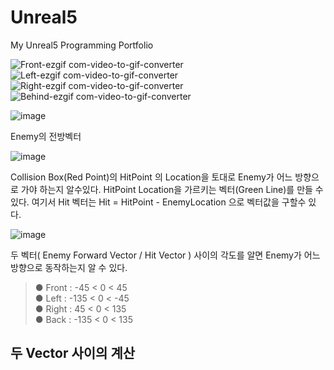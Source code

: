# Unreal5
My Unreal5 Programming Portfolio

![Front-ezgif com-video-to-gif-converter](https://github.com/showhohxc/Unreal5/assets/98040028/d5fe249a-34b8-493e-8584-cbf2cdf987a3)
![Left-ezgif com-video-to-gif-converter](https://github.com/showhohxc/Unreal5/assets/98040028/73c7bdcb-ba3a-4b47-9b0d-ea62db7449f4)
![Right-ezgif com-video-to-gif-converter](https://github.com/showhohxc/Unreal5/assets/98040028/f4311718-4e1a-4a32-8586-c8a830e23614)
![Behind-ezgif com-video-to-gif-converter](https://github.com/showhohxc/Unreal5/assets/98040028/530c97e2-367f-48ce-b9ae-33227a4b2c32)


![image](https://github.com/showhohxc/Unreal5/assets/98040028/a0a9db82-8aa7-4b3c-b347-da5ef0592d46)

Enemy의 전방벡터

![image](https://github.com/showhohxc/Unreal5/assets/98040028/9202e8ab-1379-4c63-a9f2-d6a79a6eb5a1)

Collision Box(Red Point)의 HitPoint 의 Location을 토대로 Enemy가 어느 방향으로 가야 하는지 알수있다. 
HitPoint Location을 가르키는 벡터(Green Line)를 만들 수 있다. 여기서 Hit 벡터는 Hit = HitPoint - EnemyLocation 으로 벡터값을 구할수 있다.

![image](https://github.com/showhohxc/Unreal5/assets/98040028/80f43967-66ec-4a57-9a32-30e0b4d80f33)

두 벡터( Enemy Forward Vector / Hit Vector ) 사이의 각도를 알면 Enemy가 어느 방향으로 동작하는지 알 수 있다.
> ● Front : -45 < 0 < 45 </br>
> ● Left : -135 < 0 < -45 </br>
> ● Right : 45 < 0 < 135 </br>
> ● Back : -135 < 0 < 135 </br>


## 두 Vector 사이의 계산


